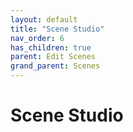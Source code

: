 ```yaml
---
layout: default
title: "Scene Studio"
nav_order: 6
has_children: true
parent: Edit Scenes
grand_parent: Scenes
---
```


# Scene Studio
